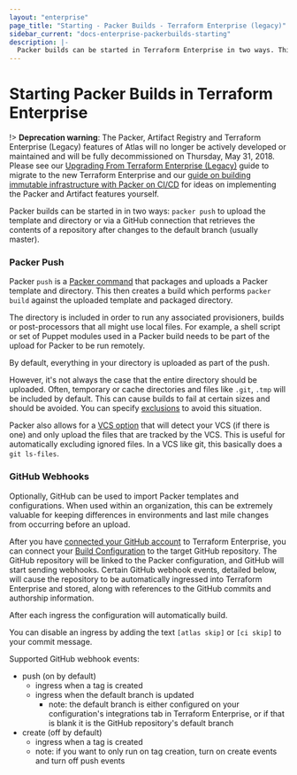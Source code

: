 ```yaml
---
layout: "enterprise"
page_title: "Starting - Packer Builds - Terraform Enterprise (legacy)"
sidebar_current: "docs-enterprise-packerbuilds-starting"
description: |-
  Packer builds can be started in Terraform Enterprise in two ways. This post is about how.
---
```


# Starting Packer Builds in Terraform Enterprise

!> **Deprecation warning**: The Packer, Artifact Registry and Terraform Enterprise (Legacy) features of Atlas will no longer be actively developed or maintained and will be fully decommissioned on Thursday, May 31, 2018. Please see our [Upgrading From Terraform Enterprise (Legacy)](/docs/enterprise/upgrade/index.html) guide to migrate to the new Terraform Enterprise and our [guide on building immutable infrastructure with Packer on CI/CD](https://www.packer.io/guides/packer-on-cicd/) for ideas on implementing the Packer and Artifact features yourself.

Packer builds can be started in in two ways: `packer push` to upload the
template and directory or via a GitHub connection that retrieves the contents of
a repository after changes to the default branch (usually master).

### Packer Push

Packer `push` is a
[Packer command](https://packer.io/docs/command-line/push.html) that packages
and uploads a Packer template and directory. This then creates a build which
performs `packer build` against the uploaded template and packaged directory.

The directory is included in order to run any associated provisioners, builds or
post-processors that all might use local files. For example, a shell script or
set of Puppet modules used in a Packer build needs to be part of the upload for
Packer to be run remotely.

By default, everything in your directory is uploaded as part of the push.

However, it's not always the case that the entire directory should be uploaded.
Often, temporary or cache directories and files like `.git`, `.tmp` will be
included by default. This can cause builds to fail at certain sizes and should
be avoided. You can specify
[exclusions](https://packer.io/docs/templates/push.html#exclude) to avoid this
situation.

Packer also allows for a
[VCS option](https://packer.io/docs/templates/push.html#vcs) that will detect
your VCS (if there is one) and only upload the files that are tracked by the
VCS. This is useful for automatically excluding ignored files. In a VCS like
git, this basically does a `git ls-files`.


### GitHub Webhooks

Optionally, GitHub can be used to import Packer templates and configurations.
When used within an organization, this can be extremely valuable for keeping
differences in environments and last mile changes from occurring before an
upload.

After you have [connected your GitHub account](/docs/enterprise-legacy/vcs/github.html) to Terraform Enterprise,
you can connect your [Build Configuration](/docs/enterprise-legacy/glossary#build-configuration)
to the target GitHub repository. The GitHub repository will be linked to the
Packer configuration, and GitHub will start sending webhooks.
Certain GitHub webhook events, detailed below, will cause the repository to be
automatically ingressed into Terraform Enterprise and stored, along with references to the
GitHub commits and authorship information.

After each ingress the configuration will automatically build.

You can disable an ingress by adding the text `[atlas skip]` or `[ci skip]` to
your commit message.

Supported GitHub webhook events:

- push (on by default)
  - ingress when a tag is created
  - ingress when the default branch is updated
    - note: the default branch is either configured on your configuration's
      integrations tab in Terraform Enterprise, or if that is blank it is the GitHub
      repository's default branch
- create (off by default)
  - ingress when a tag is created
  - note: if you want to only run on tag creation, turn on create events and
    turn off push events

